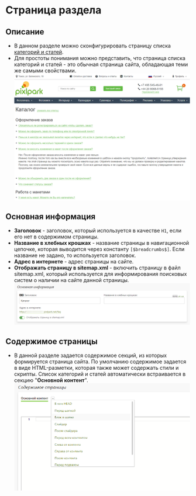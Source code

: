 # Страница раздела
## Описание
* В данном разделе можно сконфигурировать страницу списка [категорий и статей](https://demo.pixlpark.ru/faq).  
* Для простоты понимания можно представить, что страница списка категорий и статей - это обычная страница сайта, обладающая теми же самыми свойствами.
![](../_media/faq/faq.png ':size=70%')

## Основная информация
* __Заголовок__ - заголовок, который используется в качестве `H1`, если его нет в содержимом страницы.
* __Название в хлебных крошках__ - название страницы в навигационной цепочке, которая выводится через константу `[$breadcrumbs$]`. Если название не задано, то используется заголовок.
* __Адрес в интернете__ - адрес страницы на сайте.
* __Отображать страницу в sitemap.xml__ - включить страницу в файл sitemap.xml, который используется для информирования поисковых систем о наличии на сайте данной страницы.
![](../_media/faq/faq07.png ':size=70%')

## Содержимое страницы
* В данной разделе задается содержимое секций, из которых формируется страница сайта. По умолчанию содержимое задается в виде HTML-разметки, которая также может содержать стили и скрипты. Список категорий и статей автоматически встраивается в секцию "__Основной контент__".
![](../_media/feedback/page-content.png ':size=50%')